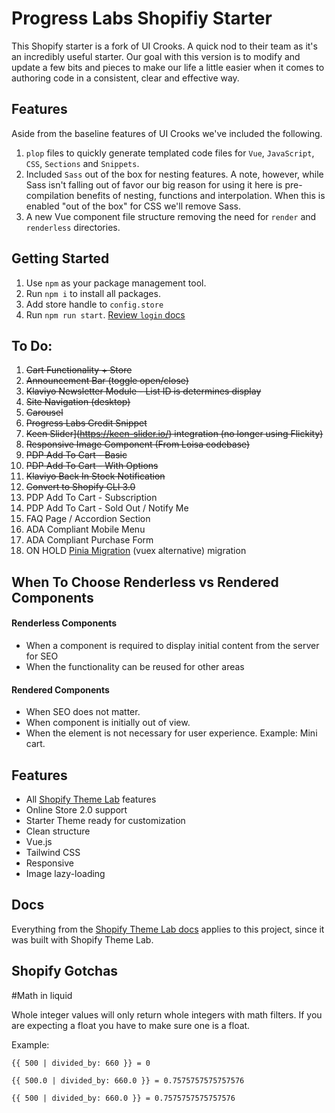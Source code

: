 # Progress Labs Shopifiy Starter

This Shopify starter is a fork of UI Crooks. A quick nod to their team as it's an incredibly useful starter. Our goal with this version is to modify and update a few bits and pieces to make our life a little easier when it comes to authoring code in a consistent, clear and effective way.

## Features

Aside from the baseline features of UI Crooks we've included the following.

1. `plop` files to quickly generate templated code files for `Vue`, `JavaScript`, `CSS`, `Sections` and `Snippets`.
2. Included `Sass` out of the box for nesting features. A note, however, while Sass isn't falling out of favor our big reason for using it here is pre-compilation benefits of nesting, functions and interpolation. When this is enabled "out of the box" for CSS we'll remove Sass.
3. A new Vue component file structure removing the need for `render` and `renderless` directories.

## Getting Started

1. Use `npm` as your package management tool.
2. Run `npm i` to install all packages.
3. Add store handle to `config.store`
4. Run `npm run start`. [Review `login` docs](https://shopify.dev/themes/tools/cli/core-commands#login)

## To Do:

1. ~~Cart Functionality + Store~~
2. ~~Announcement Bar (toggle open/close)~~
3. ~~Klaviyo Newsletter Module - List ID is determines display~~
4. ~~Site Navigation (desktop)~~
5. ~~Carousel~~
6. ~~Progress Labs Credit Snippet~~
7. ~~Keen Slider](https://keen-slider.io/) integration (no longer using Flickity)~~
8. ~~Responsive Image Component (From Loisa codebase)~~
9.  ~~PDP Add To Cart - Basic~~
10. ~~PDP Add To Cart - With Options~~
11. ~~Klaviyo Back In Stock Notification~~
12. ~~Convert to Shopify CLI 3.0~~
13. PDP Add To Cart - Subscription
14. PDP Add To Cart - Sold Out / Notify Me
15. FAQ Page / Accordion Section
16. ADA Compliant Mobile Menu
17. ADA Compliant Purchase Form
18. ON HOLD [Pinia Migration](https://pinia.vuejs.org/) (vuex alternative) migration


## When To Choose Renderless vs Rendered Components

#### Renderless Components

- When a component is required to display initial content from the server for SEO
- When the functionality can be reused for other areas

#### Rendered Components

- When SEO does not matter.
- When component is initially out of view.
- When the element is not necessary for user experience. Example: Mini cart.

## Features

- All [Shopify Theme Lab](https://github.com/uicrooks/shopify-theme-lab#features) features
- Online Store 2.0 support
- Starter Theme ready for customization
- Clean structure
- Vue.js
- Tailwind CSS
- Responsive
- Image lazy-loading
<!-- features (end) -->

<!-- docs (start) -->

## Docs

Everything from the [Shopify Theme Lab docs](https://uicrooks.github.io/shopify-theme-lab-docs) applies to this project, since it was built with Shopify Theme Lab.

<!-- docs (end) -->

## Shopify Gotchas

#Math in liquid

Whole integer values will only return whole integers with math filters. If you are expecting a float you have to make sure one is a float.

Example:

`{{ 500 | divided_by: 660 }} = 0`

`{{ 500.0 | divided_by: 660.0 }} = 0.7575757575757576`

`{{ 500 | divided_by: 660.0 }} = 0.7575757575757576`

